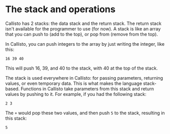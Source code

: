 # The stack and operations
Callisto has 2 stacks: the data stack and the return stack. The return stack isn't available
for the programmer to use (for now). A stack is like an array that you can push to (add to
the top), or pop from (remove from the top).

In Callisto, you can push integers to the array by just writing the integer, like this:

```
16 39 40
```

This will push 16, 39, and 40 to the stack, with 40 at the top of the stack.

The stack is used everywhere in Callisto: for passing parameters, returning values, or
even temporary data. This is what makes the language stack-based. Functions in Callisto
take parameters from this stack and return values by pushing to it. For example, if you
had the following stack:

```
2 3
```

The `+` would pop these two values, and then push `5` to the stack, resulting in this
stack:

```
5
```


